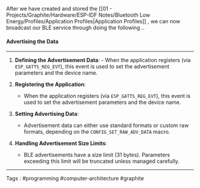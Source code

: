 After we have created and stored the [[01 - Projects/Graphite/Hardware/ESP-IDF Notes/Bluetooth Low Energy/Profiles/Application Profiles|Application Profiles]] , we can now broadcast our BLE service through doing the following .. 

#### Advertising the Data 
___
  1. **Defining the Advertisement Data**:
    - When the application registers (via `ESP_GATTS_REG_EVT`), this event is used to set the advertisement parameters and the device name.
      
2. **Registering the Application**:
	- When the application registers (via `ESP_GATTS_REG_EVT`), this event is used to set the advertisement parameters and the device name.
3. **Setting Advertising Data**:
    - Advertisement data can either use standard formats or custom raw formats, depending on the `CONFIG_SET_RAW_ADV_DATA` macro.
4. **Handling Advertisement Size Limits**:
    - BLE advertisements have a size limit (31 bytes). Parameters exceeding this limit will be truncated unless managed carefully.
____
Tags : #programming #computer-architecture #graphite